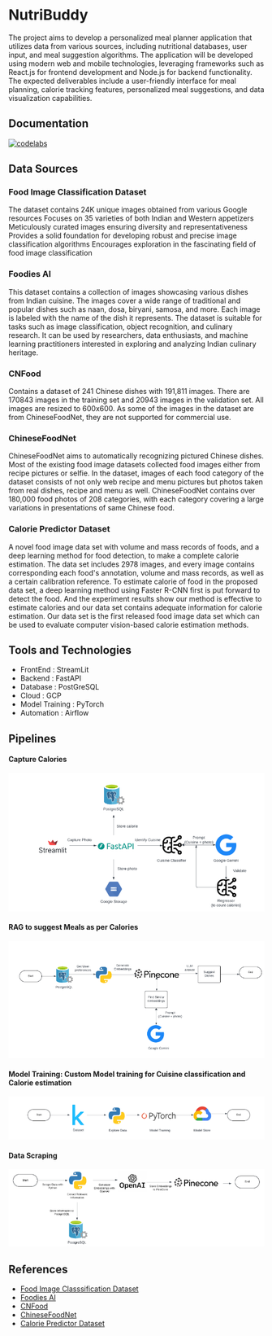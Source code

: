 # NutriBuddy

The project aims to develop a personalized meal planner application that utilizes data from various sources, including nutritional databases, user input, and meal suggestion algorithms. The application will be developed using modern web and mobile technologies, leveraging frameworks such as React.js for frontend development and Node.js for backend functionality. The expected deliverables include a user-friendly interface for meal planning, calorie tracking features, personalized meal suggestions, and data visualization capabilities.

## Documentation

[![codelabs](https://img.shields.io/badge/codelabs-4285F4?style=for-the-badge&logo=codelabs&logoColor=white)](https://codelabs-preview.appspot.com/?file_id=1r6Cg_miHqOiVv43CM6GhOtq1ZWK9lf6mIlYW7VNuSVk)

## Data Sources

### Food Image Classification Dataset

The dataset contains 24K unique images obtained from various Google resources
Focuses on 35 varieties of both Indian and Western appetizers
Meticulously curated images ensuring diversity and representativeness
Provides a solid foundation for developing robust and precise image classification algorithms
Encourages exploration in the fascinating field of food image classification

### Foodies AI

This dataset contains a collection of images showcasing various dishes from Indian cuisine. The images cover a wide range of traditional and popular dishes such as naan, dosa, biryani, samosa, and more. Each image is labeled with the name of the dish it represents. The dataset is suitable for tasks such as image classification, object recognition, and culinary research. It can be used by researchers, data enthusiasts, and machine learning practitioners interested in exploring and analyzing Indian culinary heritage.

### CNFood

Contains a dataset of 241 Chinese dishes with 191,811 images. There are 170843 images in the training set and 20943 images in the validation set. All images are resized to 600x600. As some of the images in the dataset are from ChineseFoodNet, they are not supported for commercial use.

### ChineseFoodNet

ChineseFoodNet aims to automatically recognizing pictured Chinese dishes. Most of the existing food image datasets collected food images either from recipe pictures or selfie. In the dataset, images of each food category of the dataset consists of not only web recipe and menu pictures but photos taken from real dishes, recipe and menu as well. ChineseFoodNet contains over 180,000 food photos of 208 categories, with each category covering a large variations in presentations of same Chinese food.

### Calorie Predictor Dataset

A novel food image data set with volume and mass records of foods, and a deep learning method for food detection, to make a complete calorie estimation. The data set includes 2978 images, and every image contains corresponding each food's annotation, volume and mass records, as well as a certain calibration reference. To estimate calorie of food in the proposed data set, a deep learning method using Faster R-CNN first is put forward to detect the food. And the experiment results show our method is effective to estimate calories and our data set contains adequate information for calorie estimation. Our data set is the first released food image data set which can be used to evaluate computer vision-based calorie estimation methods.

## Tools and Technologies

- FrontEnd : StreamLit
- Backend : FastAPI
- Database : PostGreSQL
- Cloud : GCP
- Model Training : PyTorch
- Automation : Airflow

## Pipelines

#### Capture Calories

![Architecture Diagram ](images/1.png)

#### RAG to suggest Meals as per Calories

![Architecture Diagram ](images/2.png)

#### Model Training: Custom Model training for Cuisine classification and Calorie estimation

![Architecture Diagram ](images/3.png)

#### Data Scraping

![Architecture Diagram ](images/4.png)

## References

- [Food Image Classsification Dataset](https://www.kaggle.com/datasets/gauravduttakiit/food-image-classification)
- [Foodies AI](https://www.kaggle.com/datasets/jvageesh11/foodies-ai-food-image-classification-challenge)
- [CNFood](https://paperswithcode.com/dataset/cnfood-241)
- [ChineseFoodNet](ChineseFoodNet)
- [Calorie Predictor Dataset](https://github.com/Yiming-Miao/Calorie-Predictor/tree/master/Dataset)
